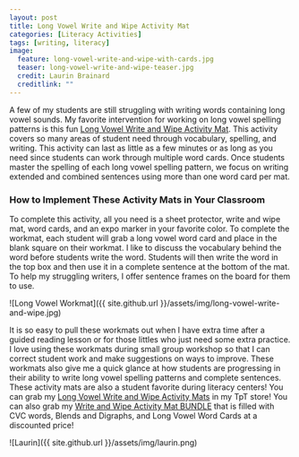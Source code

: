 ```yaml
---
layout: post
title: Long Vowel Write and Wipe Activity Mat
categories: [Literacy Activities]
tags: [writing, literacy]
image:
  feature: long-vowel-write-and-wipe-with-cards.jpg
  teaser: long-vowel-write-and-wipe-teaser.jpg
  credit: Laurin Brainard
  creditlink: ""
---
```

A few of my students are still struggling with writing words containing long vowel sounds. My favorite intervention for working on long vowel spelling patterns is this fun [Long Vowel Write and Wipe Activity Mat](http://bit.ly/2IARwtJ). This activity covers so many areas of student need through vocabulary, spelling, and writing. This activity can last as little as a few minutes or as long as you need since students can work through multiple word cards. Once students master the spelling of each long vowel spelling pattern, we focus on writing extended and combined sentences using more than one word card per mat. 

### How to Implement These Activity Mats in Your Classroom

To complete this activity, all you need is a sheet protector, write and wipe mat, word cards, and an expo marker in your favorite color. To complete the workmat, each student will grab a long vowel word card and place in the blank square on their workmat. I like to discuss the vocabulary behind the word before students write the word. Students will then write the word in the top box and then use it in a complete sentence at the bottom of the mat. To help my struggling writers, I offer sentence frames on the board for them to use. 

![Long Vowel Workmat]({{ site.github.url }}/assets/img/long-vowel-write-and-wipe.jpg)

It is so easy to pull these workmats out when I have extra time after a guided reading lesson or for those littles who just need some extra practice. I love using these workmats during small group workshop so that I can correct student work and make suggestions on ways to improve. These workmats also give me a quick glance at how students are progressing in their ability to write long vowel spelling patterns and complete sentences. These activity mats are also a student favorite during literacy centers! You can grab my [Long Vowel Write and Wipe Activity Mats](http://bit.ly/2IARwtJ) in my TpT store! You can also grab my [Write and Wipe Activity Mat BUNDLE](http://bit.ly/2IyVFOU) that is filled with CVC words, Blends and Digraphs, and Long Vowel Word Cards at a discounted price! 

![Laurin]({{ site.github.url }}/assets/img/laurin.png)